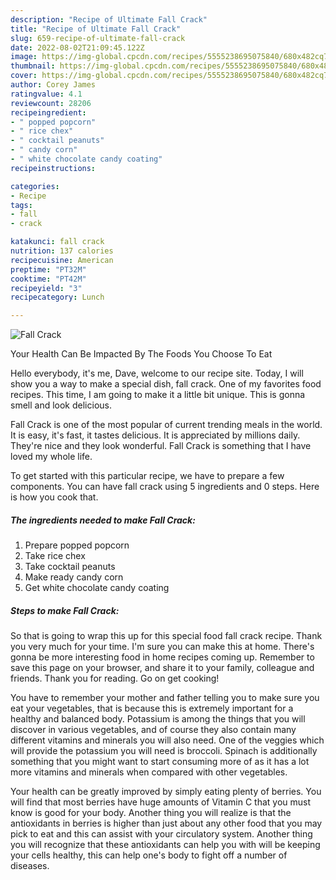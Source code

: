 ```yaml
---
description: "Recipe of Ultimate Fall Crack"
title: "Recipe of Ultimate Fall Crack"
slug: 659-recipe-of-ultimate-fall-crack
date: 2022-08-02T21:09:45.122Z
image: https://img-global.cpcdn.com/recipes/5555238695075840/680x482cq70/fall-crack-recipe-main-photo.jpg
thumbnail: https://img-global.cpcdn.com/recipes/5555238695075840/680x482cq70/fall-crack-recipe-main-photo.jpg
cover: https://img-global.cpcdn.com/recipes/5555238695075840/680x482cq70/fall-crack-recipe-main-photo.jpg
author: Corey James
ratingvalue: 4.1
reviewcount: 28206
recipeingredient:
- " popped popcorn"
- " rice chex"
- " cocktail peanuts"
- " candy corn"
- " white chocolate candy coating"
recipeinstructions:

categories:
- Recipe
tags:
- fall
- crack

katakunci: fall crack 
nutrition: 137 calories
recipecuisine: American
preptime: "PT32M"
cooktime: "PT42M"
recipeyield: "3"
recipecategory: Lunch

---
```



![Fall Crack](https://img-global.cpcdn.com/recipes/5555238695075840/680x482cq70/fall-crack-recipe-main-photo.jpg)

Your Health Can Be Impacted By The Foods You Choose To Eat

Hello everybody, it's me, Dave, welcome to our recipe site. Today, I will show you a way to make a special dish, fall crack. One of my favorites food recipes. This time, I am going to make it a little bit unique. This is gonna smell and look delicious.



Fall Crack is one of the most popular of current trending meals in the world. It is easy, it's fast, it tastes delicious. It is appreciated by millions daily. They're nice and they look wonderful. Fall Crack is something that I have loved my whole life.


To get started with this particular recipe, we have to prepare a few components. You can have fall crack using 5 ingredients and 0 steps. Here is how you cook that.

<!--inarticleads1-->

##### The ingredients needed to make Fall Crack:

1. Prepare  popped popcorn
1. Take  rice chex
1. Take  cocktail peanuts
1. Make ready  candy corn
1. Get  white chocolate candy coating




<!--inarticleads2-->

##### Steps to make Fall Crack:





So that is going to wrap this up for this special food fall crack recipe. Thank you very much for your time. I'm sure you can make this at home. There's gonna be more interesting food in home recipes coming up. Remember to save this page on your browser, and share it to your family, colleague and friends. Thank you for reading. Go on get cooking!

You have to remember your mother and father telling you to make sure you eat your vegetables, that is because this is extremely important for a healthy and balanced body. Potassium is among the things that you will discover in various vegetables, and of course they also contain many different vitamins and minerals you will also need. One of the veggies which will provide the potassium you will need is broccoli. Spinach is additionally something that you might want to start consuming more of as it has a lot more vitamins and minerals when compared with other vegetables.

Your health can be greatly improved by simply eating plenty of berries. You will find that most berries have huge amounts of Vitamin C that you must know is good for your body. Another thing you will realize is that the antioxidants in berries is higher than just about any other food that you may pick to eat and this can assist with your circulatory system. Another thing you will recognize that these antioxidants can help you with will be keeping your cells healthy, this can help one's body to fight off a number of diseases.
